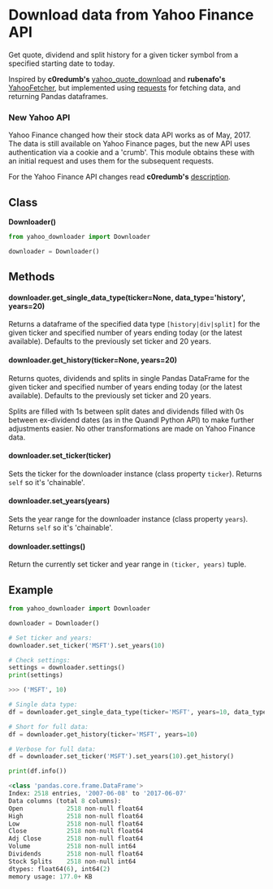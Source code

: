 # Download data from Yahoo Finance API

Get quote, dividend and split history for a given ticker symbol from a specified starting date to today.

Inspired by __c0redumb's__ [yahoo_quote_download](https://github.com/c0redumb/yahoo_quote_download) and __rubenafo's__ [YahooFetcher](https://github.com/rubenafo/YahooFetcher), but implemented using [requests](http://docs.python-requests.org/en/master/) for fetching data, and returning Pandas dataframes.

### New Yahoo API
Yahoo Finance changed how their stock data API works as of May, 2017. The data is still available on Yahoo Finance pages, but the new API uses authentication via a cookie and a 'crumb'. This module obtains these with an initial request and uses them for the subsequent requests.

For the Yahoo Finance API changes read __c0redumb's__ [description](https://github.com/c0redumb/yahoo_quote_download).

## Class

__Downloader()__

``` python
from yahoo_downloader import Downloader

downloader = Downloader()

```

## Methods

#### downloader.get_single_data_type(ticker=None, data_type='history', years=20)

Returns a dataframe of the specified data type `[history|div|split]` for the given ticker and specified number of years ending today (or the latest available). Defaults to the previously set ticker and 20 years.

#### downloader.get_history(ticker=None, years=20)

Returns quotes, dividends and splits in single Pandas DataFrame for the given ticker and specified number of years ending today (or the latest available). Defaults to the previously set ticker and 20 years.

Splits are filled with 1s between split dates and dividends filled with 0s between ex-dividend dates (as in the Quandl Python API) to make further adjustments easier. No other transformations are made on Yahoo Finance data.

#### downloader.set_ticker(ticker)

Sets the ticker for the downloader instance (class property `ticker`). Returns `self` so it's 'chainable'.

#### downloader.set_years(years)

Sets the year range for the downloader instance (class property `years`). Returns `self` so it's 'chainable'. 

#### downloader.settings()

Return the currently set ticker and year range in `(ticker, years)` tuple.

## Example

``` python
from yahoo_downloader import Downloader

downloader = Downloader()

# Set ticker and years:
downloader.set_ticker('MSFT').set_years(10)

# Check settings:
settings = downloader.settings()
print(settings)

>>> ('MSFT', 10)

# Single data type:
df = downloader.get_single_data_type(ticker='MSFT', years=10, data_type='div')

# Short for full data:
df = downloader.get_history(ticker='MSFT', years=10)

# Verbose for full data:
df = downloader.set_ticker('MSFT').set_years(10).get_history()

print(df.info())

<class 'pandas.core.frame.DataFrame'>
Index: 2518 entries, '2007-06-08' to '2017-06-07'
Data columns (total 8 columns):
Open            2518 non-null float64
High            2518 non-null float64
Low             2518 non-null float64
Close           2518 non-null float64
Adj Close       2518 non-null float64
Volume          2518 non-null int64
Dividends       2518 non-null float64
Stock Splits    2518 non-null int64
dtypes: float64(6), int64(2)
memory usage: 177.0+ KB
```
